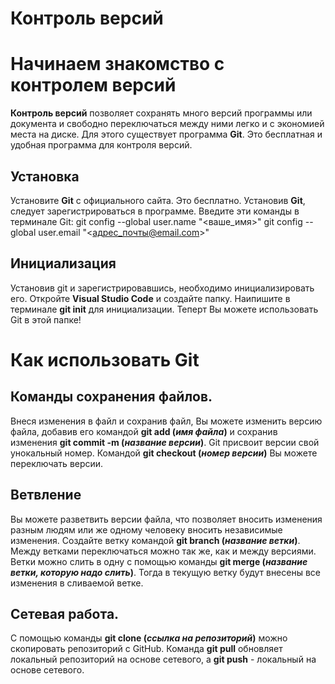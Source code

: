 # **Контроль версий**

# Начинаем знакомство с контролем версий

**Контроль версий** позволяет сохранять много версий программы или документа и свободно переключаться между ними легко и с экономией места на диске. Для этого существует программа **Git**. Это бесплатная и удобная программа для контроля версий.

## Установка

Установите **Git** с официального сайта. Это бесплатно. 
Установив **Git**, следует зарегистрироваться в программе. Введите эти команды в терминале Git:
git config --global user.name "<ваше_имя>"
git config --global user.email "<адрес_почты@email.com>"

## Инициализация

Установив git и зарегистрировавшись, необходимо инициализировать его. Откройте **Visual Studio Code** и создайте папку. Наипишите в терминале **git init** для инициализации. Теперт Вы можете использовать Git в этой папке! 

# Как использовать Git

## Команды сохранения файлов.

Внеся изменения в файл и сохранив файл, Вы можете изменить версию файла, добавив его командой **git add (*имя файла*)** и сохранив  изменения **git commit -m (*название версии*)**. Git присвоит версии свой унокальный номер. Командой **git checkout (*номер версии*)** Вы можете переключать версии.

## Ветвление

Вы можете разветвить версии файла, что позволяет вносить изменения разным людям или же одному человеку вносить независимые изменения. Создайте ветку командой **git branch (*название ветки*)**. Между ветками переключаться можно так же, как и между версиями.
Ветки можно слить в одну с помощью команды **git merge (*название ветки, которую надо слить*)**. Тогда в текущую ветку будут внесены все изменения в сливаемой ветке.

## Сетевая работа.

С помощью команды **git clone (*ссылка на репозиторий*)** можно скопировать репозиторий с GitHub. Команда **git pull** обновляет локальный репозиторий на основе сетевого, а **git push** - локальный на основе сетевого.